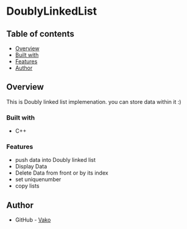 # DoublyLinkedList
 
## Table of contents

- [Overview](#overview)
- [Built with](#built-with)
- [Features](#Features)  
- [Author](#author)



## Overview
This is Doubly linked list implemenation. you can store data within it :)





### Built with
- C++

### Features

- push data into Doubly linked list
- Display Data
- Delete Data from front or by its index
- set uniquenumber 
- copy  lists

## Author

- GitHub - [Vako](https://github.com/vakje)

